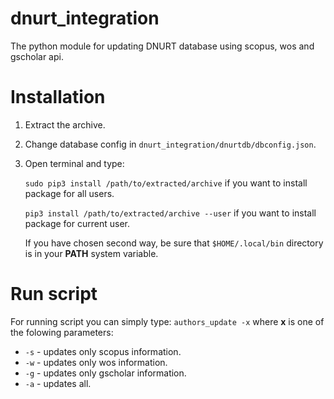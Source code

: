 # dnurt_integration
The python module for updating DNURT database using scopus, wos and gscholar api.
# Installation
1. Extract the archive.
2. Change database config in `dnurt_integration/dnurtdb/dbconfig.json`.
3. Open terminal and type:

    `sudo pip3 install /path/to/extracted/archive` if you want to install package for all users.
    
    `pip3 install /path/to/extracted/archive --user` if you want to install package for current user.
    
    If you have chosen second way, be sure that `$HOME/.local/bin` directory is in your **PATH** system variable.
# Run script
For running script you can simply type:
`authors_update -x` where **x** is one of the folowing parameters:
* `-s` - updates only scopus information.
* `-w` - updates only wos information. 
* `-g` - updates only gscholar information.
* `-a` - updates all.